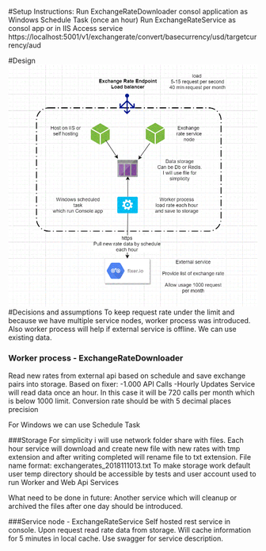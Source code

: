 #Setup Instructions: 
Run ExchangeRateDownloader consol application as Windows Schedule Task (once an hour)
Run ExchangeRateService as consol app or in IIS
Access service https://localhost:5001/v1/exchangerate/convert/basecurrency/usd/targetcurrency/aud

#Design
![picture](img/diagram.gif)
#Decisions and assumptions
To keep request rate under the limit and because we have multiple service nodes, worker process was introduced.
Also worker process will help if external service is offline. We can use existing data.

### Worker process - ExchangeRateDownloader
Read new rates from external api based on schedule and save exchange pairs into storage.
Based on fixer:
    -1.000 API Calls
    -Hourly Updates
Service will read data once an hour. In this case it will be 720 calls per month which is below 1000 limit.
Conversion rate should be with 5 decimal places precision

For Windows we can use Schedule Task

###Storage
For simplicity i will use network folder share with files. 
Each hour service will download and create new file with new rates with tmp extension and after writing completed will rename file to txt extension.
File name format: exchangerates_2018111013.txt
To make storage work default user temp directory should be accessible by tests and user account used to run Worker and Web Api Services

What need to be done in future: Another service which will cleanup or archived the files after one day should be introduced.

###Service node - ExchangeRateService
Self hosted rest service in console. 
Upon request read rate data from storage.
Will cache information for 5 minutes in local cache.
Use swagger for service description.

